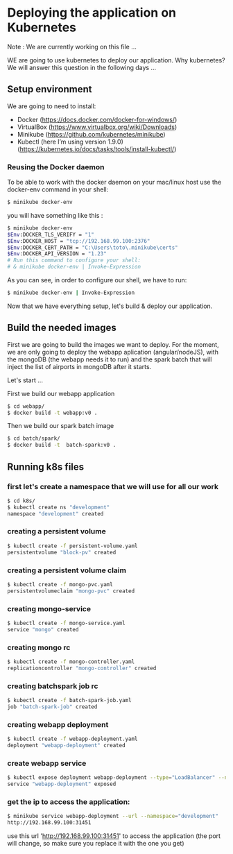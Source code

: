 # Deploying the application on Kubernetes

Note : We are currently working on this file ...

WE are going to use kubernetes to deploy our application. Why kubernetes? 
We will answer this question in the following days ...

## Setup environment
We are going to need to install:

- Docker (https://docs.docker.com/docker-for-windows/)
- VirtualBox (https://www.virtualbox.org/wiki/Downloads)
- Minikube (https://github.com/kubernetes/minikube)
- Kubectl (here I’m using version 1.9.0) (https://kubernetes.io/docs/tasks/tools/install-kubectl/)

### Reusing the Docker daemon
To be able to work with the docker daemon on your mac/linux host use the docker-env command in your shell:

```bash
$ minikube docker-env
 ```
 you will have something like this : 

```bash
$ minikube docker-env
$Env:DOCKER_TLS_VERIFY = "1"
$Env:DOCKER_HOST = "tcp://192.168.99.100:2376"
$Env:DOCKER_CERT_PATH = "C:\Users\toto\.minikube\certs"
$Env:DOCKER_API_VERSION = "1.23"
# Run this command to configure your shell:
# & minikube docker-env | Invoke-Expression
 ```

As you can see, in order to configure our shell, we have to run:

```bash
$ minikube docker-env | Invoke-Expression
 ```

 Now that we have everything setup, let's build & deploy our application.

## Build the needed images
First we are going to build the images we want to deploy. For the moment, we are only going to deploy the webapp aplication (angular/nodeJS), with the mongoDB (the webapp needs it to run)
and the spark batch that will inject the list of airports in mongoDB after it starts.

Let's start ...
 
 First we build our webapp application

```bash
$ cd webapp/ 
$ docker build -t webapp:v0 . 
 ```

Then we build our spark batch image

```bash
$ cd batch/spark/ 
$ docker build -t  batch-spark:v0 .
```

## Running k8s files

### first let's create a namespace that we will use for all our work
```bash
$ cd k8s/
$ kubectl create ns "development"
namespace "development" created
```

### creating a persistent volume
```bash
$ kubectl create -f persistent-volume.yaml
persistentvolume "block-pv" created
```

### creating a persistent volume claim
```bash
$ kubectl create -f mongo-pvc.yaml
persistentvolumeclaim "mongo-pvc" created
```

### creating mongo-service
```bash
$ kubectl create -f mongo-service.yaml
service "mongo" created
```

### creating mongo rc
```bash
$ kubectl create -f mongo-controller.yaml
replicationcontroller "mongo-controller" created
```

### creating batchspark job rc
```bash
$ kubectl create -f batch-spark-job.yaml
job "batch-spark-job" created
```

### creating webapp deployment
```bash
$ kubectl create -f webapp-deployment.yaml
deployment "webapp-deployment" created
```

### create webapp service
```bash
$ kubectl expose deployment webapp-deployment --type="LoadBalancer" --namespace="development"
service "webapp-deployment" exposed
```

### get the ip to access the application:
```bash
$ minikube service webapp-deployment --url --namespace="development"
http://192.168.99.100:31451
```
use this url 'http://192.168.99.100:31451' to access the application (the port will change, so make sure you replace it with the one you get)
